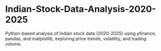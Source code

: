 # Indian-Stock-Data-Analysis-2020-2025
Python-based analysis of Indian stock data (2020-2025) using yfinance, pandas, and matplotlib, exploring price trends, volatility, and trading volume.
